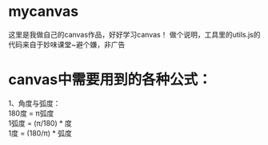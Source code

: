 # mycanvas
这里是我做自己的canvas作品，好好学习canvas！
做个说明，工具里的utils.js的代码来自于妙味课堂~避个嫌，非广告

# canvas中需要用到的各种公式：
1、角度与弧度：<br />
    180度 = π弧度<br />
    1弧度 = (π/180) * 度<br />
    1度 = (180/π) * 弧度<br/>